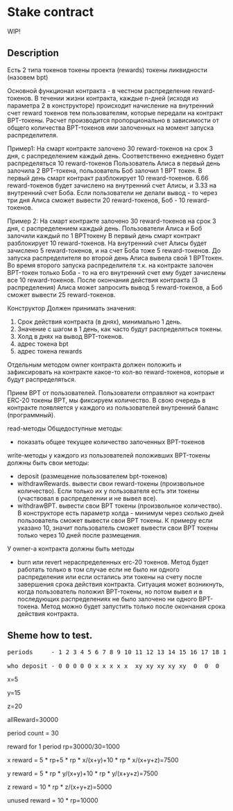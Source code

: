 # Stake contract

WIP!

## Description

Есть 2 типа токенов
токены проекта (rewards)
токены ликвидности (назовем bpt)

Основной функционал контракта - в честном распределение reward-токенов.
В течении жизни контракта, каждые n-дней (исходя из параметра 2 в конструкторе) происходит начисление на внутренний счет reward токенов тем пользователям, которые передали на контракт BPT-токены. Расчет производится пропорционально в зависимости от общего количества BPT-токенов ими залоченных на момент запуска распределителя.

Пример1:
На смарт контракте залочено 30 reward-токенов на срок 3 дня, с распределением каждый день. Соответственно ежедневно будет распределяться 10 reward-токенов
Пользователь Алиса в первый день залочила 2 BPT-токена, пользователь Боб залочил 1 BPT токен.
В первый день смарт контракт разблокирует 10 reward-токенов. 6.66 reward-токенов будет зачислено на внутренний счет Алисы, и 3.33 на внутренний счет Боба.
Если пользователи не делали вывод - то через три дня Алиса сможет вывести 20 reward-токенов, Боб - 10 reward-токенов. 

Пример 2:
На смарт контракте залочено 30 reward-токенов на срок 3 дня, с распределением каждый день.
Пользователи Алиса и Боб залочили каждый по 1 BPTтокену
В первый день смарт контракт разблокирует 10 reward-токенов. На внутренний счет Алисы будет зачислено 5 reward-токенов, и на счет Боба тоже 5 reward-токенов.
До запуска распределителя во второй день Алиса вывела свой 1 BPTтокен.
Во время второго запуска распределителя т.к. на контракте залочен BPT-токен только Боба - то на его внутренний счет ему будет зачислены все 10 reward-токенов.
После окончания действия контракта (3 распределения) Алиса может запросить вывод 5 reward-токенов, а Боб сможет вывести 25 reward-токенов.


Конструктор 
Должен принимать значения:
1) Срок действия контракта (в днях), минимально 1 день.
2) Значение с шагом в 1 день, как часто будут распределяться токены.
3) Холд в днях на вывод BPT-токенов.
4) адрес токена bpt
5) адрес токена rewards

Отдельным методом owner контракта должен положить и зафиксировать на контракте какое-то кол-во reward-токенов, которые и будут распределяться.

Прием BPT от пользователей.
Пользователи отправляют на контракт ERC-20 токены BPT, мы фиксируем количество. В свою очередь в контракте появляется у каждого из пользователей внутренний баланс (программный).

read-методы
Общедоступные методы:
- показать общее текущее количество залоченных BPT-токенов

write-методы
у каждого из пользователей положивших BPT-токены должны быть свои методы:
- deposit (размещение пользователем bpt-токенов)
- withdrawRewards. вывести свои reward-токены (произвольное количество). Если только их у пользователя есть эти токены (участвовал в распределении и не вывел все).
- withdrawBPT. вывести свои BPT токены (произвольное количество). В конструкторе есть параметр холда - минимум через сколько дней пользователь сможет вывести свои BPT токены. К примеру если указано 10, значит пользователь сможет вывести свои BPT токены только через 10 дней после размещения.

У owner-а контракта должны быть методы
- burn или revert нераспределенных erc-20 токенов. Метод будет работать только в том случае если не было ни одного распределения или если остались эти токены на счету после завершения срока действия контракта. Ситуация может возникнуть, когда пользователь положил BPT-токены, но потом вывел и в последующих распределениях не было залочено ни одного BPT-токена. Метод можно будет запустить только после окончания срока действия контракта.


## Sheme how to test.
<pre>
periods     - 1 2 3 4 5 6 7 8 9 10 11 12 13 14 15 16 17 18 19 20 21 22 23 24 25 26 27 28 29 30

who deposit - 0 0 0 0 0 x x x x x  xy xy xy xy xy  0  0  0  0  0 xyz..
</pre>

x=5

y=15

z=20

allReward=30000

period count = 30

reward for 1 period rp=30000/30=1000

x reward = 5 * rp+5 * rp * x/(x+y)+10 * rp * x/(x+y+z)=7500

y reward = 5 * rp * y/(x+y)+10 * rp * y/(x+y+z)=7500

z reward = 10 * rp * z/(x+y+z)=5000

unused reward = 10 * rp=10000
